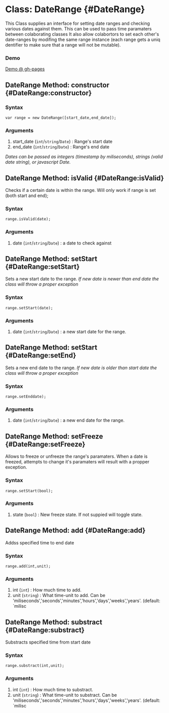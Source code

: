 Class: DateRange {#DateRange}
==========================================

This Class supplies an interface for setting date ranges and checking various dates against them. This can be used to pass time paramaters between colaborating classes
It also allow colabortors to set each other's date-ranges by modifing the same range instance (each range gets a uniq dentifier to make sure that a range will not be mutable).

### Demo
[Demo @ gh-pages](http://arieh.github.com/DateRange/)


DateRange Method: constructor {#DateRange:constructor}
---------------------------------------------------------------
### Syntax

	var range = new DateRange([start_date,end_date]);

### Arguments

1. start_date (`int`/`string`/`Date`) : Range's start date
2. end_date (`int`/`string`/`Date`) : Range's end date

*Dates can be passed as integers (timestamp by miliseconds), strings (valid date string), or javascript Date.*

DateRange Method: isValid {#DateRange:isValid}
-------------------------------------------------
Checks if a certain date is within the range.
Will only work if range is set (both start and end);

### Syntax
	range.isValid(date);
	
### Arguments

1. date (`int`/`string`/`Date`) : a date to check against

DateRange Method: setStart {#DateRange:setStart}
-------------------------------------------------
Sets a new start date to the range. 
*If new date is newer than end date the class will throw a proper exception*

### Syntax
	range.setStart(date);
	
### Arguments

1. date (`int`/`string`/`Date`) : a new start date for the range.

DateRange Method: setStart {#DateRange:setEnd}
-------------------------------------------------
Sets a new end date to the range. 
*If new date is older than start date the class will throw a proper exception*

### Syntax
	range.setEnddate);
	
### Arguments

1. date (`int`/`string`/`Date`) : a new end date for the range.

DateRange Method: setFreeze {#DateRange:setFreeze}
-------------------------------------------------
Allows to freeze or unfreeze the range's paramaters. When a date is freezed, attempts to change it's paramaters will result with a propper exception.

### Syntax
	range.setStart(bool);
	
### Arguments

1. state (`bool`) : New freeze state. If not suppied will toggle state.

DateRange Method: add {#DateRange:add}
---------------------------------------
Addss specified time to end date

### Syntax
	range.add(int,unit);
	
### Arguments

1. int (`int`) : How much time to add.
2. unit (`string`) : What time-unit to add. Can be 'miliseconds','seconds','minutes','hours','days','weeks','years'. (default: `milisc

DateRange Method: substract {#DateRange:substract}
---------------------------------------
Substracts specified time from start date

### Syntax
	range.substract(int,unit);
	
### Arguments

1. int (`int`) : How much time to substract.
2. unit (`string`) : What time-unit to substract. Can be 'miliseconds','seconds','minutes','hours','days','weeks','years'. (default: `milisc